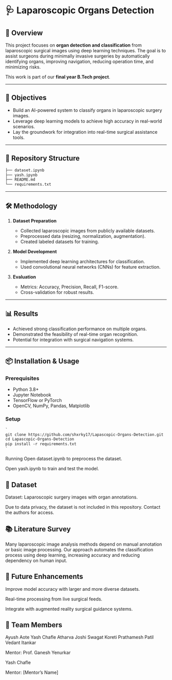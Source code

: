 # 🩺 Laparoscopic Organs Detection

## 📌 Overview
This project focuses on **organ detection and classification** from laparoscopic surgical images using deep learning techniques. The goal is to assist surgeons during minimally invasive surgeries by automatically identifying organs, improving navigation, reducing operation time, and minimizing risks.

This work is part of our **final year B.Tech project**.

---

## 🎯 Objectives
- Build an AI-powered system to classify organs in laparoscopic surgery images.
- Leverage deep learning models to achieve high accuracy in real-world scenarios.
- Lay the groundwork for integration into real-time surgical assistance tools.

---

## 📂 Repository Structure
```markdown
├── dataset.ipynb 
├── yash.ipynb
├── README.md 
└── requirements.txt
```

---

## 🛠️ Methodology
1. **Dataset Preparation**
   - Collected laparoscopic images from publicly available datasets.
   - Preprocessed data (resizing, normalization, augmentation).
   - Created labeled datasets for training.

2. **Model Development**
   - Implemented deep learning architectures for classification.
   - Used convolutional neural networks (CNNs) for feature extraction.

3. **Evaluation**
   - Metrics: Accuracy, Precision, Recall, F1-score.
   - Cross-validation for robust results.

---

## 📊 Results
- Achieved strong classification performance on multiple organs.
- Demonstrated the feasibility of real-time organ recognition.
- Potential for integration with surgical navigation systems.

---

## 📦 Installation & Usage
### Prerequisites
- Python 3.8+
- Jupyter Notebook
- TensorFlow or PyTorch
- OpenCV, NumPy, Pandas, Matplotlib

### Setup
```markdown
`
git clone https://github.com/shxrky17/Lapascopic-Organs-Detection.git
cd Lapascopic-Organs-Detection
pip install -r requirements.txt
`
```
Running
Open dataset.ipynb to preprocess the dataset.

Open yash.ipynb to train and test the model.

## 📁 Dataset
Dataset: Laparoscopic surgery images with organ annotations.

Due to data privacy, the dataset is not included in this repository. Contact the authors for access.

## 📚 Literature Survey
Many laparoscopic image analysis methods depend on manual annotation or basic image processing. Our approach automates the classification process using deep learning, increasing accuracy and reducing dependency on human input.

## 🚀 Future Enhancements
Improve model accuracy with larger and more diverse datasets.

Real-time processing from live surgical feeds.

Integrate with augmented reality surgical guidance systems.

## 👥 Team Members
Ayush Aote
Yash Chafle
Atharva Joshi
Swagat Koreti
Prathamesh Patil
Vedant Itankar

Mentor: Prof. Ganesh Yenurkar

Yash Chafle

Mentor: [Mentor’s Name]
